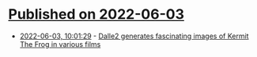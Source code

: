 # [Published on 2022-06-03](index.md)

* [2022-06-03, 10:01:29](https://news.ycombinator.com/item?id=31606334) - [Dalle2 generates fascinating images of Kermit The Frog in various films](https://twitter.com/HvnsLstAngel/status/1531506455714492416)
